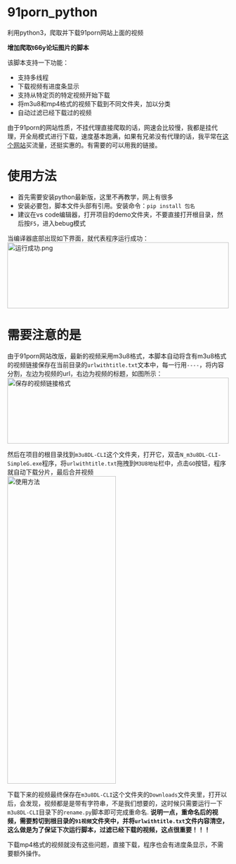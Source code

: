 # 91porn_python
利用python3，爬取并下载91porn网站上面的视频  

**增加爬取t66y论坛图片的脚本**  

该脚本支持一下功能：
* 支持多线程
* 下载视频有进度条显示
* 支持从特定页的特定视频开始下载
* 将m3u8和mp4格式的视频下载到不同文件夹，加以分类
* 自动过滤已经下载过的视频

由于91porn的网站性质，不挂代理直接爬取的话，网速会比较慢，我都是挂代理，开全局模式进行下载，速度基本跑满，如果有兄弟没有代理的话，我平常在[这个网站](https://paofu.cloud/auth/register?code=Wdie)买流量，还挺实惠的。有需要的可以用我的链接。

# 使用方法
* 首先需要安装python最新版，这里不再教学，网上有很多
* 安装必要包，脚本文件头部有引用。安装命令：`pip install 包名`
* 建议在vs code编辑器，打开项目的demo文件夹，不要直接打开根目录，然后按`F5`，进入bebug模式

当编译器底部出现如下界面，就代表程序运行成功：  
<img src="https://s3.ax1x.com/2021/01/17/sr5exJ.png" alt="运行成功.png" width="100%" height="150" border="0" />

# 需要注意的是
由于91porn网站改版，最新的视频采用m3u8格式，本脚本自动将含有m3u8格式的视频链接保存在当前目录的`urlwithtitle.txt`文本中，每一行用`----`，将内容分割，左边为视频的url，右边为视频的标题，如图所示：  
<img src="https://s3.ax1x.com/2021/01/17/sr5JRe.png" alt="保存的视频链接格式" width="100%" height="150" border="0" />

然后在项目的根目录找到`m3u8DL-CLI`这个文件夹，打开它，双击`N_m3u8DL-CLI-SimpleG.exe`程序，将`urlwithtitle.txt`拖拽到`M3U8地址`栏中，点击`GO`按钮，程序就自动下载分片，最后合并视频  
<img src="https://s3.ax1x.com/2021/01/17/sr5ri8.png" alt="使用方法" width="70%" height="700" border="0" />

下载下来的视频最终保存在`m3u8DL-CLI`这个文件夹的`Downloads`文件夹里，打开以后，会发现，视频都是是带有字符串，不是我们想要的，这时候只需要运行一下`m3u8DL-CLI`目录下的`rename.py`脚本即可完成重命名. **说明一点，重命名后的视频，需要剪切到根目录的`91视频`文件夹中，并将`urlwithtitle.txt`文件内容清空，这么做是为了保证下次运行脚本，过滤已经下载的视频，这点很重要！！！**

下载mp4格式的视频就没有这些问题，直接下载，程序也会有进度条显示，不需要额外操作。
